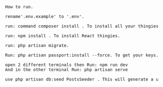 <pre>How to run.

rename'.env.example' to '.env'.

run: command composer install . To install all your thingies.

run: npm install . To install React thingies.

run: php artisan migrate.

Run: php artisan passport:install --force. To get your keys.

open 2 different terminals then Run: npm run dev 
And in the other terminal Run: php artisan serve 

use php artisan db:seed PostsSeeder . This will generate a user with a post.
</pre>
